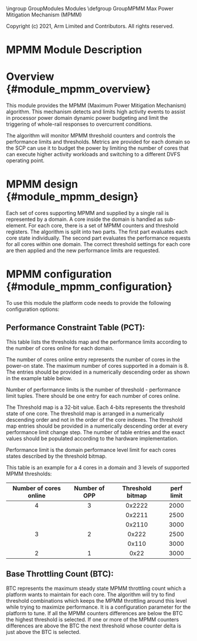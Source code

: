 \ingroup GroupModules Modules
\defgroup GroupMPMM Max Power Mitigation Mechanism (MPMM)

Copyright (c) 2021, Arm Limited and Contributors. All rights reserved.

MPMM Module Description
=======================

# Overview {#module_mpmm_overview}

This module provides the MPMM (Maximum Power Mitigation Mechanism) algorithm.
This mechanism detects and limits high activity events to assist in processor
power domain dynamic power budgeting and limit the triggering of whole-rail
responses to overcurrent conditions.

The algorithm will monitor MPMM threshold counters and controls the performance
limits and thresholds. Metrics are provided for each domain so the SCP can use
it to budget the power by limiting the number of cores that can execute higher
activity workloads and switching to a different DVFS operating point.

# MPMM design {#module_mpmm_design}

Each set of cores supporting MPMM and supplied by a single rail is represented
by a domain. A core inside the domain is handled as sub-element. For each core,
there is a set of MPMM counters and threshold registers. The algorithm is split
into two parts. The first part evaluates each core state individually. The
second part evaluates the performance requests for all cores within one domain.
The correct threshold settings for each core are then applied and the new
performance limits are requested.

# MPMM configuration {#module_mpmm_configuration}

To use this module the platform code needs to provide the following
configuration options:

## Performance Constraint Table (PCT):
This table lists the thresholds map and the performance limits according to the
number of cores online for each domain.

The number of cores online entry represents the number of cores in the power-on
state. The maximum number of cores supported in a domain is 8.
The entries should be provided in a numerically descending order as shown in the
example table below.

Number of performance limits is the number of threshold - performance limit
tuples. There should be one entry for each number of cores online.

The Threshold map is a 32-bit value. Each 4-bits represents the threshold state
of one core. The threshold map is arranged in a numerically descending order and
not in the order of the core indexes. The threshold map entries should be
provided in a numerically descending order at every performance limit change
step. The number of table entries and the exact values should be populated
according to the hardware implementation.

Performance limit is the domain performance level limit for each cores states
described by the threshold bitmap.

This table is an example for a 4 cores in a domain and 3 levels of supported
MPMM thresholds:

| Number of cores online | Number of OPP | Threshold bitmap |   perf limit   |
|          :---:         |     :----:    |      :----:      |      :---:     |
|            4           |       3       |      0x2222      |      2000      |
|                        |               |      0x2211      |      2500      |
|                        |               |      0x2110      |      3000      |
|            3           |       2       |       0x222      |      2500      |
|                        |               |       0x110      |      3000      |
|            2           |       1       |        0x22      |      3000      |


## Base Throttling Count (BTC):
BTC represents the maximum steady state MPMM throttling count which a platform
wants to maintain for each core. The algorithm will try to find threshold
combinations which keeps the MPMM throttling around this level while trying to
maximize performance.
It is a configuration parameter for the platform to tune. If all the MPMM
counters differences are below the BTC the highest threshold is selected. If one
or more of the MPMM counters differences are above the BTC the next threshold
whose counter delta is just above the BTC is selected.
